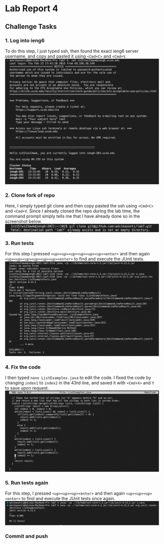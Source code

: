 # Lab Report 4

## Challenge Tasks

### 1. Log into ieng6
To do this step, I just typed ssh, then found the exact ieng6 server username, and copy and pasted it using `<Cmd+C>` and `<Cmd+V`.
![Step1.png](https://raw.githubusercontent.com/advikasonti/cse15l-lab-reports/main/Step1.png)

### 2. Clone fork of repo
Here, I simply typed git clone and then copy pasted the ssh using `<Cmd+C>` and `<Cmd+V`. Since I already cloned the repo during the lab time, the command prompt simply tells me that I have already done so in the screenshot below.
![Step2.png](https://raw.githubusercontent.com/advikasonti/cse15l-lab-reports/main/Step2.png)

### 3. Run tests
For this step I pressed `<up><up><up><up><up><up><enter>` and then again `<up><up><up><up><up><up><enter>` to find and execute the JUnit tests.
![Step3.png](https://raw.githubusercontent.com/advikasonti/cse15l-lab-reports/main/Step3.png)

### 4. Fix the code
I then typed `nano ListExamples.java` to edit the code. I fixed the code by changing `index1` to `index2` in the 43rd line, and saved it with `<Cmd+X>` and `Y` to save upon request.
![Step4.png](https://raw.githubusercontent.com/advikasonti/cse15l-lab-reports/main/Step4.png)

### 5. Run tests again
For this step, I pressed `<up><up><up><enter>` and then again `<up><up><up><enter>` to find and execute the JUnit tests once again.
![Step5.png](https://raw.githubusercontent.com/advikasonti/cse15l-lab-reports/main/Step5.png)

### Commit and push
